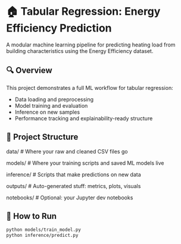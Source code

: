 # 🏠 Tabular Regression: Energy Efficiency Prediction

A modular machine learning pipeline for predicting heating load from building characteristics using the Energy Efficiency dataset.

## 🔍 Overview

This project demonstrates a full ML workflow for tabular regression:
- Data loading and preprocessing
- Model training and evaluation
- Inference on new samples
- Performance tracking and explainability-ready structure

## 📁 Project Structure


data/           # Where your raw and cleaned CSV files go

models/         # Where your training scripts and saved ML models live

inference/      # Scripts that make predictions on new data

outputs/        # Auto-generated stuff: metrics, plots, visuals

notebooks/      # Optional: your Jupyter dev notebooks









## 🚀 How to Run

```bash
python models/train_model.py
python inference/predict.py



